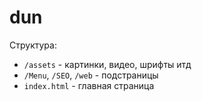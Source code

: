 # dun

Структура:

- `/assets` - картинки, видео, шрифты итд
- `/Menu`, `/SEO`, `/web` - подстраницы
- `index.html` - главная страница